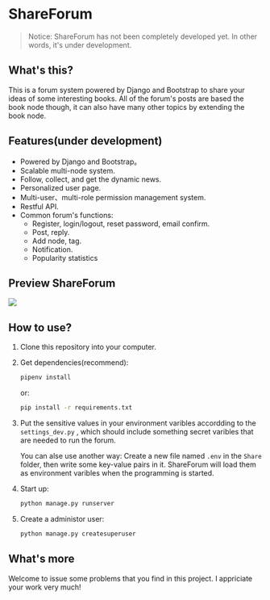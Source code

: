 # ShareForum

>Notice: ShareForum has not been completely developed yet. In other words, it's under development.

## What's this?
This is a forum system powered by Django and Bootstrap to share your ideas of some interesting books. All of the forum's posts are based the book node though, it can also have many other topics by extending the book node.

## Features(under development)
- Powered by Django and Bootstrap。
- Scalable multi-node system.
- Follow, collect, and get the dynamic news. 
- Personalized user page.
- Multi-user、multi-role permission management system.
- Restful API.
- Common forum's functions:
    + Register, login/logout, reset password, email confirm.
    + Post, reply.
    + Add node, tag.
    + Notification.
    + Popularity statistics

## Preview ShareForum
![](http://arian-blogs.oss-cn-beijing.aliyuncs.com/18-5-31/10912899.jpg)

## How to use?
1. Clone this repository into your computer.
2. Get dependencies(recommend):
    ```bash
    pipenv install
    ```
    
    or:
   
    ```bash
    pip install -r requirements.txt
    ```
    
3. Put the sensitive values in your environment varibles accordding to the `settings_dev.py` , which should include something secret varibles that are needed to run the forum.
 
    You can alse use another way: Create a new file named `.env` in the `Share` folder, then write some key-value pairs in it. ShareForum will load them as environment varibles when the programming is started.

4. Start up:
    ```bash
    python manage.py runserver
    ```
5. Create a administor user:
    ```bash
    python manage.py createsuperuser
    ```

## What's more
Welcome to issue some problems that you find in this project. I appriciate your work very much!
